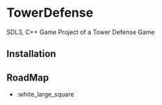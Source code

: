 # TowerDefense
SDL3, C++ Game Project of a Tower Defense Game 

## Installation

## RoadMap
- :white_large_square
